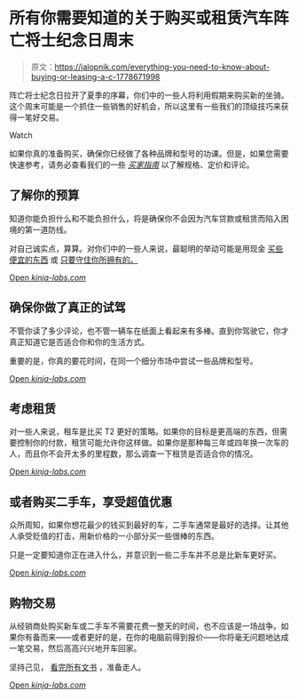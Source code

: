 # 所有你需要知道的关于购买或租赁汽车阵亡将士纪念日周末

> 原文：<https://jalopnik.com/everything-you-need-to-know-about-buying-or-leasing-a-c-1778671998>

阵亡将士纪念日拉开了夏季的序幕，你们中的一些人将利用假期来购买新的坐骑。这个周末可能是一个抓住一些销售的好机会，所以这里有一些我们的顶级技巧来获得一笔好交易。

Watch

如果你真的准备购买，确保你已经做了各种品牌和型号的功课。但是，如果您需要快速参考，请务必查看我们的一些 [*买家指南*](http://buyersguide.jalopnik.com/) 以了解规格、定价和评论。

## 了解你的预算

知道你能负担什么和不能负担什么，将是确保你不会因为汽车贷款或租赁而陷入困境的第一道防线。

对自己诚实点，算算。对你们中的一些人来说，最聪明的举动可能是用现金 [买些便宜的东西](http://thegarage.jalopnik.com/heres-four-reasons-why-you-should-never-ever-finance-a-1638384343#_ga=1.26115252.841841753.1414602908) 或 [只要守住你所拥有的。](http://jalopnik.com/stop-buying-cars-to-save-money-1758471371)

[Open *kinja-labs.com*](http://kinja-labs.com/related-widget/?posts=1762856007,1707142759,1737301990&title=Recommended%20stories)

## 确保你做了真正的试驾

不管你读了多少评论，也不管一辆车在纸面上看起来有多棒。直到你驾驶它，你才真正知道它是否适合你和你的生活方式。

重要的是，你真的要花时间，在同一个细分市场中尝试一些品牌和型号。

[Open *kinja-labs.com*](http://kinja-labs.com/related-widget/?posts=1568366893,1600715748,1707919837&title=Recommended%20stories)

## 考虑租赁

对一些人来说，租车是比买 T2 更好的策略。如果你的目标是更高端的东西，但需要控制你的付款，租赁可能允许你这样做。如果你是那种每三年或四年换一次车的人，而且你不会开太多的里程数，那么调查一下租赁是否适合你的情况。

[Open *kinja-labs.com*](http://kinja-labs.com/related-widget/?posts=1723618082,1631496561,1720141330&title=Recommended%20stories)

## 或者购买二手车，享受超值优惠

众所周知，如果你想花最少的钱买到最好的车，二手车通常是最好的选择。让其他人承受贬值的打击，用新价格的一小部分买一些很棒的东西。

只是一定要知道你正在进入什么，并意识到一些二手车并不总是比新车更好买。

[Open *kinja-labs.com*](http://kinja-labs.com/related-widget/?posts=1718230498,1691935821,1595837186&title=Recommended%20stories)

## 购物交易

从经销商处购买新车或二手车不需要花费一整天的时间，也不应该是一场战争。如果你有备而来——或者更好的是，在你的电脑前得到报价——你将毫无问题地达成一笔交易，然后高高兴兴地开车回家。

坚持己见， [看完所有文书](http://jalopnik.com/do-i-really-have-to-pay-all-of-these-extra-fees-when-i-1777760579) ，准备走人。

[Open *kinja-labs.com*](http://kinja-labs.com/related-widget/?posts=1778159802,1559397086,1774425001&title=Recommended%20stories)